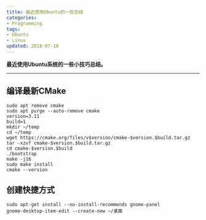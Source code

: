 ```yaml
---
title: 最近使用Ubuntu的一些总结
categories:
- Programming
tags:
- Ubuntu
- Linux
updated: 2018-07-10  
---  
```

**最近使用Ubuntu系统的一些小技巧总结。**

---

## 编译最新CMake
```
sudo apt remove cmake
sudo apt purge --auto-remove cmake
version=3.11
build=1
mkdir ~/temp
cd ~/temp
wget https://cmake.org/files/v$version/cmake-$version.$build.tar.gz
tar -xzvf cmake-$version.$build.tar.gz
cd cmake-$version.$build
./bootstrap
make -j16
sudo make install
cmake --version
```

## 创建快捷方式
```
sudo apt-get install --no-install-recommends gnome-panel
gnome-desktop-item-edit --create-new ~/桌面
```